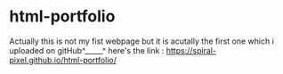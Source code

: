 # html-portfolio
Actually this is not my fist webpage but it is acutally the first one which i uploaded on gitHub^_____^
here's the link : https://spiral-pixel.github.io/html-portfolio/
